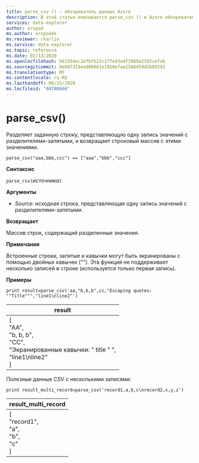 ```yaml
---
title: parse_csv () — обозреватель данных Azure
description: В этой статье описывается parse_csv () в Azure обозреватель данных.
services: data-explorer
author: orspod
ms.author: orspodek
ms.reviewer: rkarlin
ms.service: data-explorer
ms.topic: reference
ms.date: 02/13/2020
ms.openlocfilehash: b61934ec2efbfb22c17fe93a4f3969a1592cefab
ms.sourcegitcommit: 8e097319ea989661e1958efaa1586459d2b69292
ms.translationtype: MT
ms.contentlocale: ru-RU
ms.lasthandoff: 06/15/2020
ms.locfileid: "84780666"
---
```

# <a name="parse_csv"></a>parse_csv()

Разделяет заданную строку, представляющую одну запись значений с разделителями-запятыми, и возвращает строковый массив с этими значениями.

```kusto
parse_csv("aaa,bbb,ccc") == ["aaa","bbb","ccc"]
```

**Синтаксис**

`parse_csv(`*источника*`)`

**Аргументы**

* *Source*: исходная строка, представляющая одну запись значений с разделителями-запятыми.

**Возвращает**

Массив строк, содержащий разделенные значения.

**Примечания**

Встроенные строки, запятые и кавычки могут быть экранированы с помощью двойных кавычек (""). Эта функция не поддерживает несколько записей в строке (используется только первая запись).

**Примеры**

<!-- csl: https://help.kusto.windows.net:443/Samples -->
```kusto
print result=parse_csv('aa,"b,b,b",cc,"Escaping quotes: ""Title""","line1\nline2"')
```

|result|
|---|
|[<br>  "AA",<br>  "b, b, b",<br>  "CC",<br>  "Экранированные кавычки: \" title \" ",<br>  "line1\nline2"<br>]|

Полезные данные CSV с несколькими записями:

<!-- csl: https://help.kusto.windows.net:443/Samples -->
```kusto
print result_multi_record=parse_csv('record1,a,b,c\nrecord2,x,y,z')
```

|result_multi_record|
|---|
|[<br>  "record1",<br>  "a",<br>  "b",<br>  "c"<br>]|
